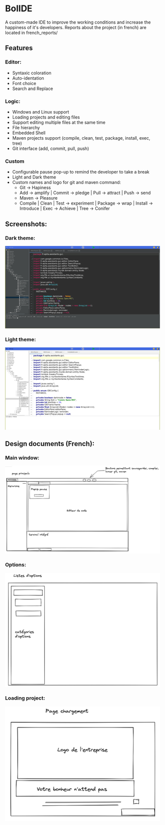 # BolIDE

A custom-made IDE to improve the working conditions and increase the happiness of
it's developers.
Reports about the project (in french) are located in french_reports/

## Features

### Editor:
- Syntaxic coloration
- Auto-identation
- Font choice
- Search and Replace

### Logic:
- Windows and Linux support
- Loading projects and editing files
- Support editing multiple files at the same time
- File hierarchy
- Embedded Shell
- Maven projects support (compile, clean, test, package, install, exec, tree)
- Git interface (add, commit, pull, push)

### Custom
- Configurable pause pop-up to remind the developer to take a break
- Light and Dark theme
- Custom names and logo for git and maven command:
    - Git -> Hapiness  
    - Add -> amplify | Commit -> pledge | Pull -> attract | Push -> send  
    - Maven -> Pleasure  
    - Compile | Clean | Test -> experiment | Package -> wrap | Install -> Introduce | Exec -> Achieve | Tree -> Conifer

## Screenshots:

### Dark theme:
![Dark theme](images/darktheme.png)
### Light theme:
![Light theme](images/lighttheme.png)

## Design documents (French):

### Main window:
![Design main](images/design_main.png)
### Options:
![Design option](images/design_option.png)
### Loading project:
![Design Load project](images/load.png)

